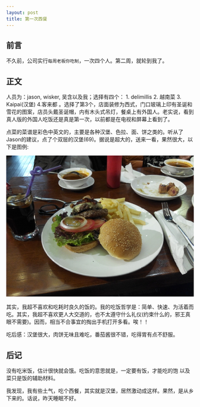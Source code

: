 ```yaml
---
layout: post
title: 第一次西餐
---
```


## 前言

不久前，公司实行`每周老板你吃制`，一次四个人。第二周，就轮到我了。

## 正文

人员为：jason, wisker, 吴含以及我；选择有四个： 1. delimillis  2. 越南菜 3. Kaipai(汉堡) 4.客来都 。选择了第3个，店面装修为西式，门口玻璃上印有圣诞和雪花的图案，店员头戴圣诞帽，内有木头式吊灯，餐桌上有外国人。老实说，看到真人版的外国人吃饭还是真是第一次，以前都是在电视和屏幕上看到了。

点菜的菜谱是彩色中英文的，主要是各种汉堡、色拉、面、饼之类的。听从了Jason的建议，点了个双层的汉堡(69)。据说是超大的，送来一看，果然很大，以下是图例: 

<div class="pic"> <img src="/assets/images/west.jpg"></div>

其实，我超不喜欢和吃耗时良久的饭的。我的吃饭哲学是：简单、快速、为活着而吃。其实，我超不喜欢更人大交道的，也不太遵守什么礼仪(约束什么的，邪王真眼不需要)。因而，相当不合事宜的掏出手机打开多看。唉！！

吃后感：汉堡很大，肉饼无味且难吃，番茄酱很不错，吃得胃有点不舒服。

## 后记

没有吃米饭，估计很快就会饿。吃饭的意思就是，一定要有饭，才能吃的饱 以及 菜只是饭的辅助材料。

我发现，我有些土气，吃个西餐，其实就是汉堡，居然激动成这样。果然，是从乡下来的。话说，昨天睡眠不好。
